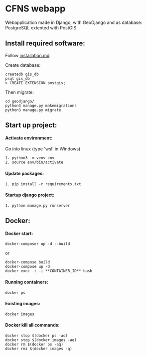 # CFNS webapp
Webapplication made in Django, with GeoDjango and as database: PostgreSQL extented with PostGIS

## Install required software:
Follow [installation.md](installation.md)

Create database:

	createdb gis_db
	psql gis_db
	> CREATE EXTENSION postgis;

Then migrate:

	cd geodjango/
	python3 manage.py makemigrations
	python3 manage.py migrate

## Start up project:
#### Activate environment:
Go into linux (type 'wsl' in Windows)

	1. python3 -m venv env
	2. source env/bin/activate

#### Update packages:
	1. pip install -r requirements.txt

#### Startup django project:
	1. python manage.py runserver

## Docker:
#### Docker start:
	docker-composer up -d --build

or

	docker-compose build
	docker-compose up -d
	docker exec -t -i **CONTAINER_ID** bash

#### Running containers:
	docker ps

#### Existing images:
	docker images

#### Docker kill all commands:
	docker stop $(docker ps -aq)
	docker stop $(docker images -aq)
	docker rm $(docker ps -aq)
	docker rmi $(docker images -q)
